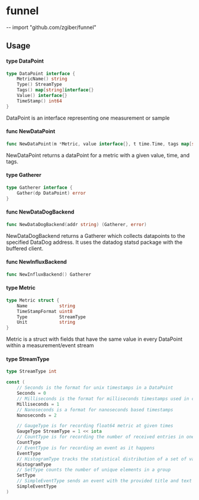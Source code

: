 # funnel
--
    import "github.com/zgiber/funnel"


## Usage

#### type DataPoint

```go
type DataPoint interface {
	MetricName() string
	Type() StreamType
	Tags() map[string]interface{}
	Value() interface{}
	TimeStamp() int64
}
```

DataPoint is an interface representing one measurement or sample

#### func  NewDataPoint

```go
func NewDataPoint(m *Metric, value interface{}, t time.Time, tags map[string]interface{}) DataPoint
```
NewDataPoint returns a dataPoint for a metric with a given value, time, and
tags.

#### type Gatherer

```go
type Gatherer interface {
	Gather(dp DataPoint) error
}
```


#### func  NewDataDogBackend

```go
func NewDataDogBackend(addr string) (Gatherer, error)
```
NewDataDogBackend returns a Gatherer which collects datapoints to the specified
DataDog address. It uses the datadog statsd package with the buffered client.

#### func  NewInfluxBackend

```go
func NewInfluxBackend() Gatherer
```

#### type Metric

```go
type Metric struct {
	Name            string
	TimeStampFormat uint8
	Type            StreamType
	Unit            string
}
```

Metric is a struct with fields that have the same value in every DataPoint
within a measurement/event stream

#### type StreamType

```go
type StreamType int
```


```go
const (
	// Seconds is the format for unix timestamps in a DataPoint
	Seconds = 0
	// Milliseconds is the format for milliseconds timestamps used in certain databases
	Milliseconds = 1
	// Nanoseconds is a format for nanoseconds based timestamps
	Nanoseconds = 2

	// GaugeType is for recording float64 metric at given times
	GaugeType StreamType = 1 << iota
	// CountType is for recording the number of received entries in one second
	CountType
	// EventType is for recording an event as it happens
	EventType
	// HistogramType tracks the statistical distribution of a set of values
	HistogramType
	// SetType counts the number of unique elements in a group
	SetType
	// SimpleEventType sends an event with the provided title and text
	SimpleEventType
)
```
